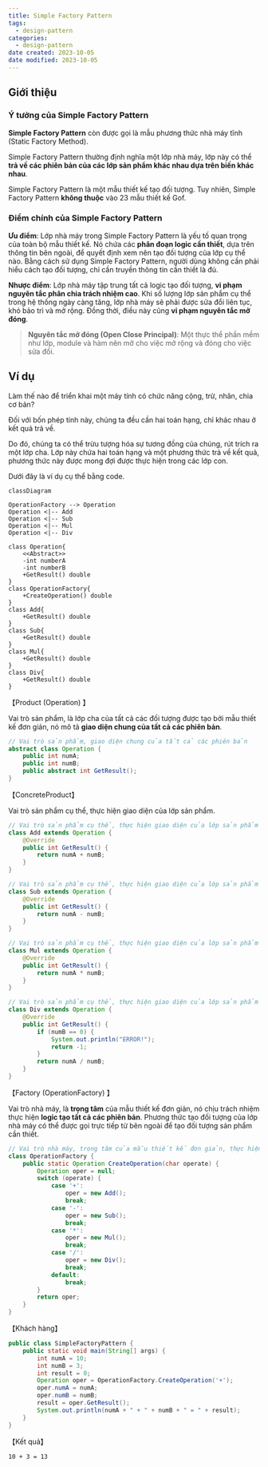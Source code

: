```yaml
---
title: Simple Factory Pattern
tags:
  - design-pattern
categories:
  - design-pattern
date created: 2023-10-05
date modified: 2023-10-05
---
```


## Giới thiệu

### Ý tưởng của Simple Factory Pattern

**Simple Factory Pattern** còn được gọi là mẫu phương thức nhà máy tĩnh (Static Factory Method).

Simple Factory Pattern thường định nghĩa một lớp nhà máy, lớp này có thể **trả về các phiên bản của các lớp sản phẩm khác nhau dựa trên biến khác nhau**.

Simple Factory Pattern là một mẫu thiết kế tạo đối tượng. Tuy nhiên, Simple Factory Pattern **không thuộc** vào 23 mẫu thiết kế Gof.

### Điểm chính của Simple Factory Pattern

**Ưu điểm**: Lớp nhà máy trong Simple Factory Pattern là yếu tố quan trọng của toàn bộ mẫu thiết kế. Nó chứa các **phân đoạn logic cần thiết**, dựa trên thông tin bên ngoài, để quyết định xem nên tạo đối tượng của lớp cụ thể nào. Bằng cách sử dụng Simple Factory Pattern, người dùng không cần phải hiểu cách tạo đối tượng, chỉ cần truyền thông tin cần thiết là đủ.

**Nhược điểm**: Lớp nhà máy tập trung tất cả logic tạo đối tượng, **vi phạm nguyên tắc phân chia trách nhiệm cao**. Khi số lượng lớp sản phẩm cụ thể trong hệ thống ngày càng tăng, lớp nhà máy sẽ phải được sửa đổi liên tục, khó bảo trì và mở rộng. Đồng thời, điều này cũng **vi phạm nguyên tắc mở đóng**.

> **Nguyên tắc mở đóng (Open Close Principal)**: Một thực thể phần mềm như lớp, module và hàm nên mở cho việc mở rộng và đóng cho việc sửa đổi.

## Ví dụ

Làm thế nào để triển khai một máy tính có chức năng cộng, trừ, nhân, chia cơ bản?

Đối với bốn phép tính này, chúng ta đều cần hai toán hạng, chỉ khác nhau ở kết quả trả về.

Do đó, chúng ta có thể trừu tượng hóa sự tương đồng của chúng, rút trích ra một lớp cha. Lớp này chứa hai toán hạng và một phương thức trả về kết quả, phương thức này được mong đợi được thực hiện trong các lớp con.

Dưới đây là ví dụ cụ thể bằng code.

```mermaid
classDiagram

OperationFactory --> Operation
Operation <|-- Add
Operation <|-- Sub
Operation <|-- Mul
Operation <|-- Div

class Operation{
	<<Abstract>>
	-int numberA
	-int numberB
	+GetResult() double
}
class OperationFactory{
	+CreateOperation() double
}
class Add{
    +GetResult() double
}
class Sub{
    +GetResult() double
}
class Mul{
    +GetResult() double
}
class Div{
    +GetResult() double
}
```

【Product (Operation) 】

Vai trò sản phẩm, là lớp cha của tất cả các đối tượng được tạo bởi mẫu thiết kế đơn giản, nó mô tả **giao diện chung của tất cả các phiên bản**.

```java
// Vai trò sản phẩm, giao diện chung của tất cả các phiên bản
abstract class Operation {
    public int numA;
    public int numB;
    public abstract int GetResult();
}
```

【ConcreteProduct】

Vai trò sản phẩm cụ thể, thực hiện giao diện của lớp sản phẩm.

```java
// Vai trò sản phẩm cụ thể, thực hiện giao diện của lớp sản phẩm
class Add extends Operation {
    @Override
    public int GetResult() {
        return numA + numB;
    }
}

// Vai trò sản phẩm cụ thể, thực hiện giao diện của lớp sản phẩm
class Sub extends Operation {
    @Override
    public int GetResult() {
        return numA - numB;
    }
}

// Vai trò sản phẩm cụ thể, thực hiện giao diện của lớp sản phẩm
class Mul extends Operation {
    @Override
    public int GetResult() {
        return numA * numB;
    }
}

// Vai trò sản phẩm cụ thể, thực hiện giao diện của lớp sản phẩm
class Div extends Operation {
    @Override
    public int GetResult() {
        if (numB == 0) {
            System.out.println("ERROR!");
            return -1;
        }
        return numA / numB;
    }
}
```

【Factory (OperationFactory) 】

Vai trò nhà máy, là **trọng tâm** của mẫu thiết kế đơn giản, nó chịu trách nhiệm thực hiện **logic tạo tất cả các phiên bản**. Phương thức tạo đối tượng của lớp nhà máy có thể được gọi trực tiếp từ bên ngoài để tạo đối tượng sản phẩm cần thiết.

```java
// Vai trò nhà máy, trọng tâm của mẫu thiết kế đơn giản, thực hiện logic tạo tất cả các phiên bản
class OperationFactory {
    public static Operation CreateOperation(char operate) {
        Operation oper = null;
        switch (operate) {
            case '+':
                oper = new Add();
                break;
            case '-':
                oper = new Sub();
                break;
            case '*':
                oper = new Mul();
                break;
            case '/':
                oper = new Div();
                break;
            default:
                break;
        }
        return oper;
    }
}
```

【Khách hàng】

```java
public class SimpleFactoryPattern {
    public static void main(String[] args) {
        int numA = 10;
        int numB = 3;
        int result = 0;
        Operation oper = OperationFactory.CreateOperation('+');
        oper.numA = numA;
        oper.numB = numB;
        result = oper.GetResult();
        System.out.println(numA + " + " + numB + " = " + result);
    }
}
```

【Kết quả】

```
10 + 3 = 13
```
